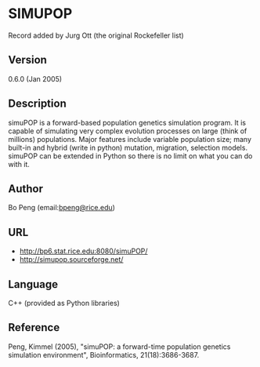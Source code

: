 # SIMUPOP
Record added by Jurg Ott (the original Rockefeller list)

## Version
0.6.0 (Jan 2005)

## Description
simuPOP is a forward-based population genetics simulation program. It is capable of simulating very complex evolution processes on large (think of millions) populations. Major features include variable population size; many built-in and hybrid (write in python) mutation, migration, selection models. simuPOP can be extended in Python so there is no limit on what you can do with it.

## Author
Bo Peng (email:bpeng@rice.edu)

## URL
* http://bp6.stat.rice.edu:8080/simuPOP/
* http://simupop.sourceforge.net/

## Language
C++ (provided as Python libraries)

## Reference
Peng, Kimmel (2005), "simuPOP: a forward-time population genetics simulation environment", Bioinformatics, 21(18):3686-3687.